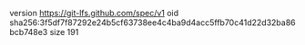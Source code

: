 version https://git-lfs.github.com/spec/v1
oid sha256:3f5df7f87292e24b5cf63738ee4c4ba9d4acc5ffb70c41d22d32ba86bcb748e3
size 191
